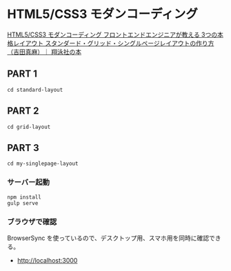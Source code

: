 HTML5/CSS3 モダンコーディング
=========================

[HTML5/CSS3 モダンコーディング フロントエンドエンジニアが教える 3つの本格レイアウト スタンダード・グリッド・シングルページレイアウトの作り方（吉田真麻）｜ 翔泳社の本](http://www.shoeisha.co.jp/book/detail/9784798141572)

## PART 1

```
cd standard-layout
```

## PART 2

```
cd grid-layout
```

## PART 3

```
cd my-singlepage-layout
```

### サーバー起動

```
npm install
gulp serve
```

### ブラウザで確認

BrowserSync を使っているので、デスクトップ用、スマホ用を同時に確認できる。

* [http://localhost:3000](http://localhost:3000)
